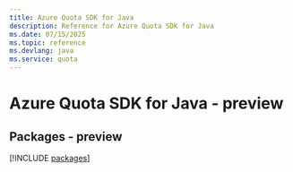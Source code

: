 ```yaml
---
title: Azure Quota SDK for Java
description: Reference for Azure Quota SDK for Java
ms.date: 07/15/2025
ms.topic: reference
ms.devlang: java
ms.service: quota
---
```

# Azure Quota SDK for Java - preview
## Packages - preview
[!INCLUDE [packages](quota-index.md)]